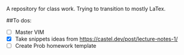 ﻿A repository for class work.
Trying to transition to mostly LaTex.

##To dos:
- [ ] Master VIM
- [X] Take snippets ideas from https://castel.dev/post/lecture-notes-1/
- [ ] Create Prob homework template
